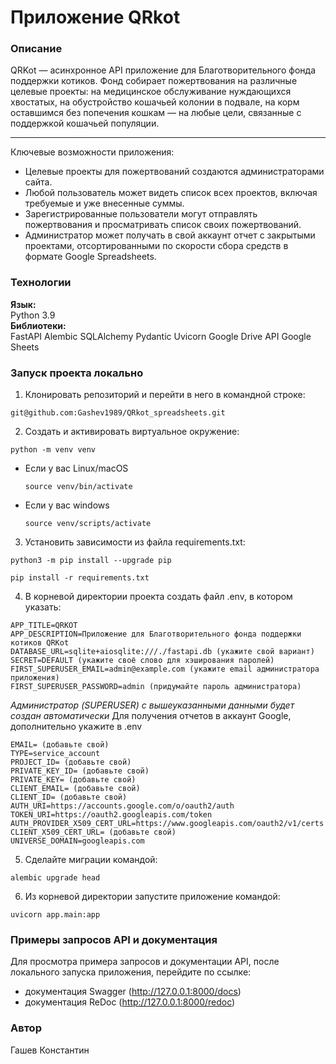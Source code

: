 # Приложение QRkot
### Описание
QRKot — асинхронное API приложение для Благотворительного фонда поддержки котиков.
Фонд собирает пожертвования на различные целевые проекты: на медицинское обслуживание нуждающихся хвостатых, на обустройство кошачьей колонии в подвале, на корм оставшимся без попечения кошкам — на любые цели, связанные с поддержкой кошачьей популяции.
***
Ключевые возможности приложения:
- Целевые проекты для пожертвований создаются администраторами сайта. 
- Любой пользователь может видеть список всех проектов, включая требуемые и уже внесенные суммы.
- Зарегистрированные пользователи могут отправлять пожертвования и просматривать список своих пожертвований.
- Администратор может получать в свой аккаунт отчет с закрытыми проектами, отсортированными по скорости сбора средств в формате Google Spreadsheets.

### Технологии
**Язык:**  
Python 3.9  
**Библиотеки:**  
FastAPI
Alembic
SQLAlchemy
Pydantic
Uvicorn
Google Drive API
Google Sheets

### Запуск проекта локально
1. Клонировать репозиторий и перейти в него в командной строке:
```
git@github.com:Gashev1989/QRkot_spreadsheets.git
```
2. Cоздать и активировать виртуальное окружение:
```
python -m venv venv
```
* Если у вас Linux/macOS
    ```
    source venv/bin/activate
    ```
* Если у вас windows
    ```
    source venv/scripts/activate
    ```
3. Установить зависимости из файла requirements.txt:
```
python3 -m pip install --upgrade pip
```
```
pip install -r requirements.txt
```
4. В корневой директории проекта создать файл .env, в котором указать:
```
APP_TITLE=QRKOT
APP_DESCRIPTION=Приложение для Благотворительного фонда поддержки котиков QRKot
DATABASE_URL=sqlite+aiosqlite:///./fastapi.db (укажите свой вариант)
SECRET=DEFAULT (укажите своё слово для хэширования паролей)
FIRST_SUPERUSER_EMAIL=admin@example.com (укажите email администратора приложения)
FIRST_SUPERUSER_PASSWORD=admin (придумайте пароль администратора)
```
*Администратор (SUPERUSER) с вышеуказанными данными будет создан автоматически*
Для получения отчетов в аккаунт Google, дополнительно укажите в .env
```
EMAIL= (добавьте свой)
TYPE=service_account
PROJECT_ID= (добавьте свой)
PRIVATE_KEY_ID= (добавьте свой)
PRIVATE_KEY= (добавьте свой)
CLIENT_EMAIL= (добавьте свой)
CLIENT_ID= (добавьте свой)
AUTH_URI=https://accounts.google.com/o/oauth2/auth
TOKEN_URI=https://oauth2.googleapis.com/token
AUTH_PROVIDER_X509_CERT_URL=https://www.googleapis.com/oauth2/v1/certs
CLIENT_X509_CERT_URL= (добавьте свой)
UNIVERSE_DOMAIN=googleapis.com
```
5. Сделайте миграции командой:
```
alembic upgrade head
```
6. Из корневой директории запустите приложение командой:
```
uvicorn app.main:app
```

### Примеры запросов API и документация
Для просмотра примера запросов и документации API, после локального запуска приложения, перейдите по ссылке:
- документация Swagger (http://127.0.0.1:8000/docs)
- документация ReDoc (http://127.0.0.1:8000/redoc)

### Автор
Гашев Константин
